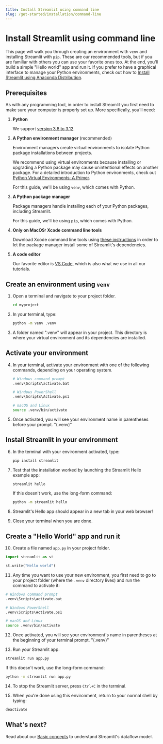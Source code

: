 ```yaml
---
title: Install Streamlit using command line
slug: /get-started/installation/command-line
---
```


# Install Streamlit using command line

This page will walk you through creating an environment with `venv` and installing Streamlit with `pip`. These are our recommended tools, but if you are familiar with others you can use your favorite ones too. At the end, you'll build a simple "Hello world" app and run it. If you prefer to have a graphical interface to manage your Python environments, check out how to [Install Streamlit using Anaconda Distribution](/get-started/installation/anaconda-distribution).

## Prerequisites

As with any programming tool, in order to install Streamlit you first need to make sure your
computer is properly set up. More specifically, you’ll need:

1. **Python**

   We support [version 3.8 to 3.12](https://www.python.org/downloads/).

1. **A Python environment manager** (recommended)

   Environment managers create virtual environments to isolate Python package installations between
   projects.

   We recommend using virtual environments because installing or upgrading a Python package may
   cause unintentional effects on another package. For a detailed introduction to Python
   environments, check out
   [Python Virtual Environments: A Primer](https://realpython.com/python-virtual-environments-a-primer/).

   For this guide, we'll be using `venv`, which comes with Python.

1. **A Python package manager**

   Package managers handle installing each of your Python packages, including Streamlit.

   For this guide, we'll be using `pip`, which comes with Python.

1. **Only on MacOS: Xcode command line tools**

   Download Xcode command line tools using [these instructions](https://mac.install.guide/commandlinetools/4.html)
   in order to let the package manager install some of Streamlit's dependencies.

1. **A code editor**

   Our favorite editor is [VS Code](https://code.visualstudio.com/download), which is also what we use in
   all our tutorials.

## Create an environment using `venv`

1. Open a terminal and navigate to your project folder.

   ```bash
   cd myproject
   ```

2. In your terminal, type:

   ```bash
   python -m venv .venv
   ```

3. A folder named ".venv" will appear in your project. This directory is where your virtual environment and its dependencies are installed.

## Activate your environment

4. In your terminal, activate your environment with one of the following commands, depending on your operating system.

   ```bash
   # Windows command prompt
   .venv\Scripts\activate.bat

   # Windows PowerShell
   .venv\Scripts\Activate.ps1

   # macOS and Linux
   source .venv/bin/activate
   ```

5. Once activated, you will see your environment name in parentheses before your prompt. "(.venv)"

## Install Streamlit in your environment

6. In the terminal with your environment activated, type:

   ```bash
   pip install streamlit
   ```

7. Test that the installation worked by launching the Streamlit Hello example app:

   ```bash
   streamlit hello
   ```

   If this doesn't work, use the long-form command:

   ```bash
   python -m streamlit hello
   ```

8. Streamlit's Hello app should appear in a new tab in your web browser!
   <Cloud name="doc-mpa-hello" height="700px" />
9. Close your terminal when you are done.

## Create a "Hello World" app and run it

10. Create a file named `app.py` in your project folder.

```python
import streamlit as st

st.write("Hello world")
```

11. Any time you want to use your new environment, you first need to go to your project folder (where the `.venv` directory lives) and run the command to activate it:

```bash
# Windows command prompt
.venv\Scripts\activate.bat

# Windows PowerShell
.venv\Scripts\Activate.ps1

# macOS and Linux
source .venv/bin/activate
```

12. Once activated, you will see your environment's name in parentheses at the beginning of your terminal prompt. "(.venv)"

13. Run your Streamlit app.

```bash
streamlit run app.py
```

If this doesn't work, use the long-form command:

```bash
python -m streamlit run app.py
```

14. To stop the Streamlit server, press `Ctrl+C` in the terminal.

15. When you're done using this environment, return to your normal shell by typing:

```bash
deactivate
```

## What's next?

Read about our [Basic concepts](/get-started/fundamentals/main-concepts) to understand Streamlit's dataflow model.
